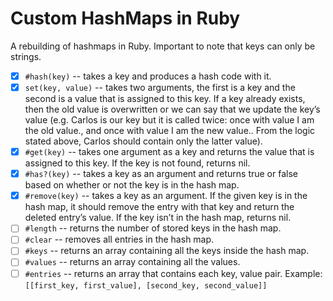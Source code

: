 # Custom HashMaps in Ruby

A rebuilding of hashmaps in Ruby. Important to note that keys can only be strings.

- [x] `#hash(key)` -- takes a key and produces a hash code with it.
- [x] `set(key, value)` -- takes two arguments, the first is a key and the second is a value that is assigned to this key. If a key already exists, then the old value is overwritten or we can say that we update the key’s value (e.g. Carlos is our key but it is called twice: once with value I am the old value., and once with value I am the new value.. From the logic stated above, Carlos should contain only the latter value).
- [x] `#get(key)` -- takes one argument as a key and returns the value that is assigned to this key. If the key is not found, returns nil.
- [x] `#has?(key)` -- takes a key as an argument and returns true or false based on whether or not the key is in the hash map.
- [x] `#remove(key)` -- takes a key as an argument. If the given key is in the hash map, it should remove the entry with that key and return the deleted entry’s value. If the key isn’t in the hash map, returns nil.
- [ ] `#length` -- returns the number of stored keys in the hash map.
- [ ] `#clear` -- removes all entries in the hash map.
- [ ] `#keys` -- returns an array containing all the keys inside the hash map.
- [ ] `#values` -- returns an array containing all the values.
- [ ] `#entries` -- returns an array that contains each key, value pair. Example: `[[first_key, first_value], [second_key, second_value]]`
